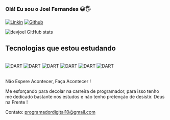 ### Olá! Eu sou o Joel Fernandes 😀🖐️

[![Linkin](https://img.shields.io/badge/LinkedIn-0077B5?style=for-the-badge&logo=linkedin&logoColor=white)](www.linkedin.com/joel-fernandes-nery/)
[![Github](https://img.shields.io/badge/GitHub-100000?style=for-the-badge&logo=github&logoColor=white)](https://github.com/devjoel10)

![devjoel GitHub stats](https://github-readme-stats.vercel.app/api?username=devjoel10&show_icons=true&theme=merko)

## Tecnologias que estou estudando

<div style="display: inline_block"><br/>
  <img aling="center" alt="DART" src="https://img.shields.io/badge/Dart-0175C2?style=for-the-badge&logo=dart&logoColor=white">
  <img aling="center" alt="DART" src="https://img.shields.io/badge/Flutter-02569B?style=for-the-badge&logo=flutter&logoColor=white">
  <img aling="center" alt="DART" src="https://img.shields.io/badge/React-20232A?style=for-the-badge&logo=react&logoColor=61DAFB">
  <img aling="center" alt="DART" src="https://img.shields.io/badge/HTML5-E34F26?style=for-the-badge&logo=html5&logoColor=white">
  <img aling="center" alt="DART" src="https://img.shields.io/badge/CSS-239120?&style=for-the-badge&logo=css3&logoColor=white">
  <img aling="center" alt="DART" src="https://img.shields.io/badge/JavaScript-F7DF1E?style=for-the-badge&logo=javascript&logoColor=black">
</div><br/>


Não Espere Acontecer, Faça Acontecer !

Me esforçando para decolar na carreira de programador, para isso tenho me dedicado bastante nos estudos e não tenho pretenção de desistir. Deus na Frente ! 

Contato:  programadordigital10@gmail.com
